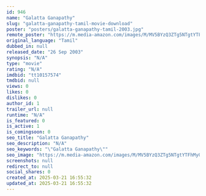 ```yaml
---
id: 946
name: "Galatta Ganapathy"
slug: "galatta-ganapathy-tamil-movie-download"
poster: "posters/galatta-ganapathy-tamil-2003.jpg"
remote_poster: "https://m.media-amazon.com/images/M/MV5BYzQ3ZTg5NTgtYTFhMy00MzU3LWJhN2EtMTQ4ZWE4NzA3Mzk0XkEyXkFqcGdeQXVyMjA4OTI5NDQ@._V1_SX300.jpg"
original_language: "Tamil"
dubbed_in: null
released_date: "26 Sep 2003"
synopsis: "N/A"
type: "movie"
rating: "N/A"
imdbid: "tt10157574"
tmdbid: null
views: 0
likes: 0
dislikes: 0
author_id: 1
trailer_url: null
runtime: "N/A"
is_featured: 0
is_active: 1
is_comingsoon: 0
seo_title: "Galatta Ganapathy"
seo_description: "N/A"
seo_keywords: "\"Galatta Ganapathy\""
seo_image: "https://m.media-amazon.com/images/M/MV5BYzQ3ZTg5NTgtYTFhMy00MzU3LWJhN2EtMTQ4ZWE4NzA3Mzk0XkEyXkFqcGdeQXVyMjA4OTI5NDQ@._V1_SX300.jpg"
screenshots: null
redirect_to: null
social_shares: 0
created_at: 2025-03-21 16:55:32
updated_at: 2025-03-21 16:55:32
---
```


